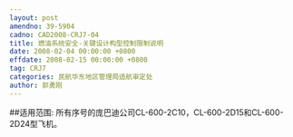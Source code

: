 ```yaml
---
layout: post
amendno: 39-5904
cadno: CAD2008-CRJ7-04
title: 燃油系统安全-关键设计构型控制限制说明
date: 2008-02-04 00:00:00 +0800
effdate: 2008-02-15 00:00:00 +0800
tag: CRJ7
categories: 民航华东地区管理局适航审定处
author: 郭勇刚
---
```


##适用范围:
所有序号的庞巴迪公司CL-600-2C10，CL-600-2D15和CL-600-2D24型飞机。

